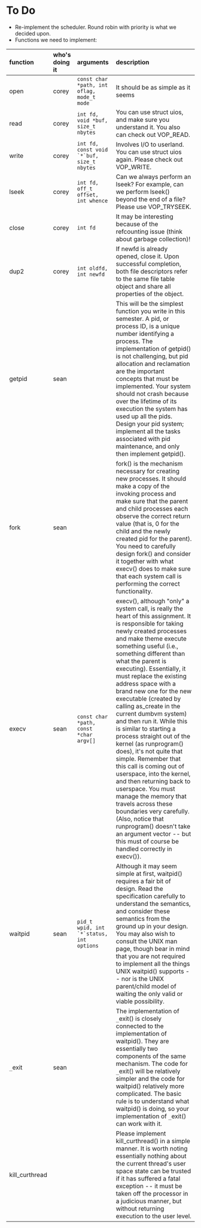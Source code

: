 # To Do #
  * Re-implement the scheduler. Round robin with priority is what we decided upon.
  * Functions we need to implement:

| function | who's doing it | arguments | description |
|:---------|:---------------|:----------|:------------|
| open | corey | `const char *path, int  oflag, mode_t mode` | It  should be as simple as it seems |
| read | corey | `int fd, void *buf, size_t nbytes` | You can use struct uios, and make sure you understand it. You also can check out VOP\_READ. |
| write | corey | ``int fd, const void `*`buf, size_t nbytes`` | Involves I/O to userland. You can use struct uios  again. Please check out  VOP\_WRITE. |
| lseek | corey| `int fd, off_t offset, int whence` | Can we always perform an lseek? For example, can we perform lseek() beyond the end of a file? Please use VOP\_TRYSEEK. |
| close | corey | `int fd` | It may be interesting because of the refcounting  issue (think about garbage collection)! |
| dup2 | corey | `int oldfd, int newfd` | If newfd is already opened, close it. Upon successful completion, both file descriptors refer to the same file table object and share all properties of the object. |
| getpid | sean |  | This will be the simplest function you write in this semester. A pid, or process ID, is a unique number identifying a process. The implementation of getpid() is not challenging, but pid allocation and reclamation are the important concepts that must be implemented. Your system should not crash because over the lifetime of its execution the system has used up all the pids. Design your pid  system; implement all the tasks associated with pid  maintenance, and only then implement getpid(). |
| fork | sean |  | fork()  is the mechanism necessary for creating new processes. It should make a copy of the invoking process and make sure that the parent and child processes each observe the correct return value (that is, 0 for the child and the newly created pid  for the parent). You need to carefully design fork() and consider it together with what execv()  does to make sure that each system call is performing the correct functionality. |
| execv | sean | `const char *path, const *char argv[]` | execv(), although "only" a system call, is really the heart of this assignment. It is responsible for taking newly created processes and make theme execute something useful (i.e., something different than what the parent is executing). Essentially, it must replace the existing address space with a brand new one for the new executable (created by calling as\_create in the current dumbvm  system) and then run it. While this is similar to starting a process straight out of the kernel (as runprogram() does), it's not quite that simple. Remember that this call is coming out of userspace, into the kernel, and then returning back to userspace. You must manage the memory that travels across these boundaries very carefully. (Also, notice that runprogram() doesn't take an argument vector -- but this must of course be handled correctly in execv()). |
| waitpid | sean | ``pid_t wpid, int `*`status, int options`` | Although it may seem simple at first, waitpid() requires a fair bit of design. Read the specification carefully to understand the semantics, and consider these semantics from the ground up in your design. You may also wish to consult the UNIX man page, though bear in mind that you are not required to implement all the things UNIX waitpid() supports -- nor is the UNIX parent/child model of waiting the only valid or viable possibility. |
| `_`exit | sean |  | The implementation of `_`exit()  is closely connected to the implementation of waitpid(). They are essentially two components of the same mechanism. The code for `_`exit() will be relatively simpler and the code for waitpid() relatively more complicated. The basic rule is to understand what waitpid() is doing, so your implementation of  `_`exit() can work with it. |
| kill\_curthread |  |  | Please implement kill\_curthread() in a simple manner. It is worth noting essentially nothing about the current thread's user space state can be trusted if it has suffered a fatal exception -- it must be taken off the processor in a judicious manner, but without returning execution to the user level. |